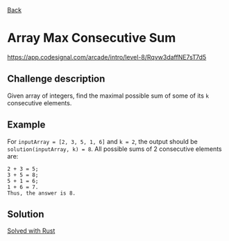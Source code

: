 [Back](../README.md)

# Array Max Consecutive Sum

https://app.codesignal.com/arcade/intro/level-8/Rqvw3daffNE7sT7d5

## Challenge description

Given array of integers, find the maximal possible sum of some of its `k` consecutive elements.

## Example

For `inputArray = [2, 3, 5, 1, 6]` and `k = 2`, the output should be
`solution(inputArray, k) = 8`.
All possible sums of 2 consecutive elements are:

```
2 + 3 = 5;
3 + 5 = 8;
5 + 1 = 6;
1 + 6 = 7.
Thus, the answer is 8.
```

## Solution

[Solved with Rust](src/main.rs)
